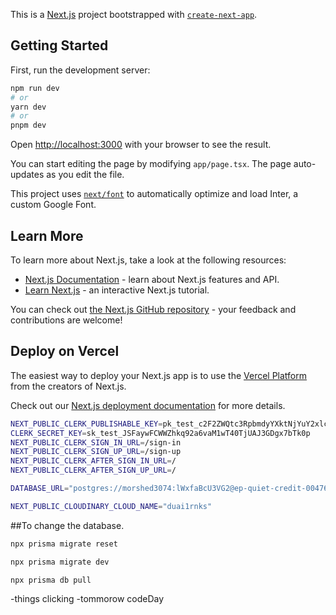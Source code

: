 This is a [Next.js](https://nextjs.org/) project bootstrapped with [`create-next-app`](https://github.com/vercel/next.js/tree/canary/packages/create-next-app).

## Getting Started

First, run the development server:

```bash
npm run dev
# or
yarn dev
# or
pnpm dev
```

Open [http://localhost:3000](http://localhost:3000) with your browser to see the result.

You can start editing the page by modifying `app/page.tsx`. The page auto-updates as you edit the file.

This project uses [`next/font`](https://nextjs.org/docs/basic-features/font-optimization) to automatically optimize and load Inter, a custom Google Font.

## Learn More

To learn more about Next.js, take a look at the following resources:

- [Next.js Documentation](https://nextjs.org/docs) - learn about Next.js features and API.
- [Learn Next.js](https://nextjs.org/learn) - an interactive Next.js tutorial.

You can check out [the Next.js GitHub repository](https://github.com/vercel/next.js/) - your feedback and contributions are welcome!

## Deploy on Vercel

The easiest way to deploy your Next.js app is to use the [Vercel Platform](https://vercel.com/new?utm_medium=default-template&filter=next.js&utm_source=create-next-app&utm_campaign=create-next-app-readme) from the creators of Next.js.

Check out our [Next.js deployment documentation](https://nextjs.org/docs/deployment) for more details.

```bash
NEXT_PUBLIC_CLERK_PUBLISHABLE_KEY=pk_test_c2F2ZWQtc3RpbmdyYXktNjYuY2xlcmsuYWNjb3VudHMuZGV2JA
CLERK_SECRET_KEY=sk_test_JSFaywFCWWZhkq92a6vaM1wT40TjUAJ3GDgx7bTk0p
NEXT_PUBLIC_CLERK_SIGN_IN_URL=/sign-in
NEXT_PUBLIC_CLERK_SIGN_UP_URL=/sign-up
NEXT_PUBLIC_CLERK_AFTER_SIGN_IN_URL=/
NEXT_PUBLIC_CLERK_AFTER_SIGN_UP_URL=/

DATABASE_URL="postgres://morshed3074:lWxfaBcU3VG2@ep-quiet-credit-00476040.ap-southeast-1.aws.neon.tech/neondb"

NEXT_PUBLIC_CLOUDINARY_CLOUD_NAME="duai1rnks"


```

##To change the database.

```bash
npx prisma migrate reset
```

```bash
npx prisma migrate dev
```

```bash
npx prisma db pull
```


-things clicking
-tommorow codeDay